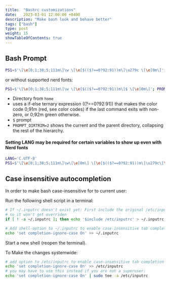 ```yaml
---
title:  "Bashrc customizations"
date:   2023-03-01 12:00:00 +0400
description: "Make bash look and behave better"
tags: ["bash"]
type: post
weight: 15
showTableOfContents: true
---
```


## Bash Prompt

```bash
PS1=$'\[\e[0;1;38;5;111m\]\w \[\e[$(($?==0?92:91))m\]\u279c \[\e[0m\]'; PROMPT_DIRTRIM=2
```

or without supported nerd fonts:

```bash
PS1=$'\[\e[0;1;38;5;111m\]\w \[\e[$(($?==0?92:91))m\]$ \[\e[0m\]'; PROMPT_DIRTRIM=2
```

- Directory from `home`
- uses a if-else ternary expression $(($?==0?92:91)) that makes the color code 0;91m (red, see color codes) if the last command exits with non-zero, or 0;92m green otherwise.
- `$` prompt
- `PROMPT_DIRTRIM=2` shows the current and the parent directory, collapsing the rest of the hierarchy.

#### Setting LANG may be required for certain variables to show up even with Nerd fonts
```bash
LANG='C.UTF-8'
PS1=$'\[\e[0;1;38;5;111m\]\w\[\e[0m\] \[\e[$(($?==0?92:91))m\]\u279c\[\e[0m\] '; PROMPT_DIRTRIM=2
```

## Case insensitive autocompletion
In order to make bash case-insensitive for to current user:

Run the following shell script in a terminal:

```bash
# If ~/.inputrc doesn't exist yet: First include the original /etc/inputrc
# so it won't get overriden
if [ ! -a ~/.inputrc ]; then echo '$include /etc/inputrc' > ~/.inputrc; fi

# Add shell-option to ~/.inputrc to enable case-insensitive tab completion
echo 'set completion-ignore-case On' >> ~/.inputrc
```

Start a new shell (reopen the terminal).

To Make the changes systemwide:

```bash
# add option to /etc/inputrc to enable case-insensitive tab completion for all users
echo 'set completion-ignore-case On' >> /etc/inputrc
# you may have to use this instead if you are not a superuser:
echo 'set completion-ignore-case On' | sudo tee -a /etc/inputrc
```
